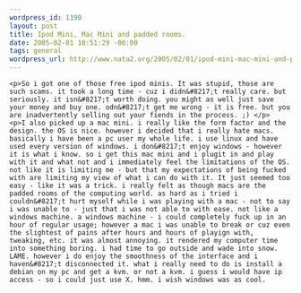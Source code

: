 ```yaml
--- 
wordpress_id: 1190
layout: post
title: Ipod Mini, Mac Mini and padded rooms.
date: 2005-02-01 10:51:29 -06:00
tags: general
wordpress_url: http://www.nata2.org/2005/02/01/ipod-mini-mac-mini-and-padded-rooms-2/
---
```

	<p>So i got one of those free ipod minis. It was stupid, those are such scams. it took a long time - cuz i didn&#8217;t really care. but seriously. it isn&#8217;t worth doing. you might as well just save your money and buy one. odn&#8217;t get me wrong - it is free. but you are inadvertently selling out your fiends in the process. ;) </p>
	<p>I also picked up a mac mini. i really like the form factor and the design. the OS is nice. however i decided that i really hate macs. basically i have been a pc user my whole life. i use linux and have used every version of windows. i don&#8217;t enjoy windows - however it is what i know. so i get this mac mini and i plugit in and play with it and what not and i immediately feel the limitations of the OS. not like it is limiting me - but that my expectations of being fucked with are limiting my view of what i can do with it. It just seemed too easy - like it was a trick. i really felt as though macs are the padded rooms of the computing world. as hard as i tried i couldn&#8217;t hurt myself while i was playing with a mac - not to say i was unable to - just that i was not able to with ease. not like a windows machine. a windows machine - i could completely fuck up in an hour of regular usage; however a mac i was unable to break or cuz even the slightest of pains after hours and hours of playign with, tweaking, etc. it was almost annoying. it rendered my computer time into something boring. i had time to go outside and wade into snow. LAME. however i do enjoy the smoothness of the interface and i haven&#8217;t disconnected it. what i really need to do is install a debian on my pc and get a kvm. or not a kvm. i guess i would have ip access - so i could just use X. hmm. i wish windows was as cool.
</p>
